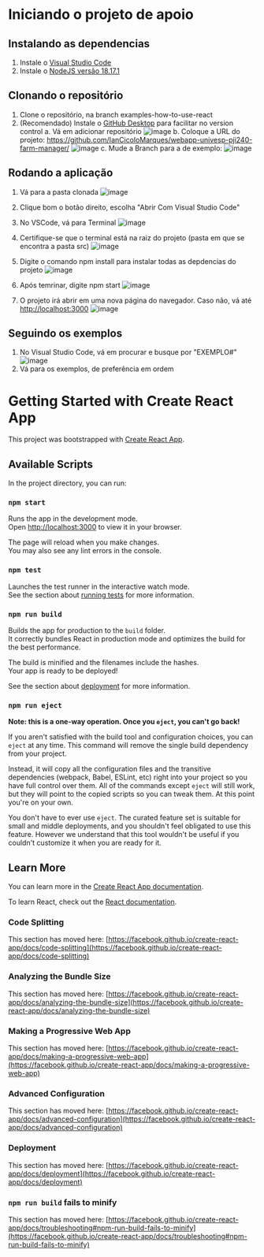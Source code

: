 # Iniciando o projeto de apoio
## Instalando as dependencias
1. Instale o [Visual Studio Code](https://code.visualstudio.com)
2. Instale o [NodeJS versão 18.17.1](https://nodejs.org/en/download)

## Clonando o repositório
1. Clone o repositório, na branch examples-how-to-use-react
2. (Recomendado) Instale o [GitHub Desktop](https://desktop.github.com) para facilitar no version control
   a. Vá em adicionar repositório
   ![image](https://github.com/IanCicoloMarques/webapp-univesp-pji240-farm-manager/assets/50027597/57b6f10b-74da-4153-8674-633cf2cc408c)
   b. Coloque a URL do projeto: https://github.com/IanCicoloMarques/webapp-univesp-pji240-farm-manager/
   ![image](https://github.com/IanCicoloMarques/webapp-univesp-pji240-farm-manager/assets/50027597/22dc3216-0e8a-4cc2-8dd5-4e0ee8cee3b2)
   c. Mude a Branch para a de exemplo:
   ![image](https://github.com/IanCicoloMarques/webapp-univesp-pji240-farm-manager/assets/50027597/14dcdbd7-81f1-4199-b5ad-46744bd8ed9c)

## Rodando a aplicação
1. Vá para a pasta clonada
  ![image](https://github.com/IanCicoloMarques/webapp-univesp-pji240-farm-manager/assets/50027597/6eccfff7-c2a9-4229-b9d0-e6ecc8e23eda)

2. Clique bom o botão direito, escolha "Abrir Com Visual Studio Code"
3. No VSCode, vá para Terminal
![image](https://github.com/IanCicoloMarques/webapp-univesp-pji240-farm-manager/assets/50027597/481e05b2-3a67-4464-b0ef-a52f377c3b76)
4. Certifique-se que o terminal está na raiz do projeto (pasta em que se encontra a pasta src)
![image](https://github.com/IanCicoloMarques/webapp-univesp-pji240-farm-manager/assets/50027597/b2b6945a-12e9-4c55-b1b7-a3af7e8255ff)
5. Digite o comando npm install para instalar todas as depdencias do projeto
  ![image](https://github.com/IanCicoloMarques/webapp-univesp-pji240-farm-manager/assets/50027597/f7f75bb5-c112-4247-bc6d-49916d947a1c)
6. Após temrinar, digite npm start
  ![image](https://github.com/IanCicoloMarques/webapp-univesp-pji240-farm-manager/assets/50027597/c4038a2d-85dd-4763-a298-29d6c5d32d72)
7. O projeto irá abrir em uma nova página do navegador. Caso não, vá até [http://localhost:3000](http://localhost:3000)
   ![image](https://github.com/IanCicoloMarques/webapp-univesp-pji240-farm-manager/assets/50027597/3d8d8fde-3da3-4db1-b941-220249c2b2ea)

## Seguindo os exemplos
1. No Visual Studio Code, vá em procurar e busque por "EXEMPLO#"
   ![image](https://github.com/IanCicoloMarques/webapp-univesp-pji240-farm-manager/assets/50027597/6f99a2f9-5657-477c-b5f5-469647c7a103)
2. Vá para os exemplos, de preferência em ordem


# Getting Started with Create React App

This project was bootstrapped with [Create React App](https://github.com/facebook/create-react-app).

## Available Scripts

In the project directory, you can run:

### `npm start`

Runs the app in the development mode.\
Open [http://localhost:3000](http://localhost:3000) to view it in your browser.

The page will reload when you make changes.\
You may also see any lint errors in the console.

### `npm test`

Launches the test runner in the interactive watch mode.\
See the section about [running tests](https://facebook.github.io/create-react-app/docs/running-tests) for more information.

### `npm run build`

Builds the app for production to the `build` folder.\
It correctly bundles React in production mode and optimizes the build for the best performance.

The build is minified and the filenames include the hashes.\
Your app is ready to be deployed!

See the section about [deployment](https://facebook.github.io/create-react-app/docs/deployment) for more information.

### `npm run eject`

**Note: this is a one-way operation. Once you `eject`, you can't go back!**

If you aren't satisfied with the build tool and configuration choices, you can `eject` at any time. This command will remove the single build dependency from your project.

Instead, it will copy all the configuration files and the transitive dependencies (webpack, Babel, ESLint, etc) right into your project so you have full control over them. All of the commands except `eject` will still work, but they will point to the copied scripts so you can tweak them. At this point you're on your own.

You don't have to ever use `eject`. The curated feature set is suitable for small and middle deployments, and you shouldn't feel obligated to use this feature. However we understand that this tool wouldn't be useful if you couldn't customize it when you are ready for it.

## Learn More

You can learn more in the [Create React App documentation](https://facebook.github.io/create-react-app/docs/getting-started).

To learn React, check out the [React documentation](https://reactjs.org/).

### Code Splitting

This section has moved here: [https://facebook.github.io/create-react-app/docs/code-splitting](https://facebook.github.io/create-react-app/docs/code-splitting)

### Analyzing the Bundle Size

This section has moved here: [https://facebook.github.io/create-react-app/docs/analyzing-the-bundle-size](https://facebook.github.io/create-react-app/docs/analyzing-the-bundle-size)

### Making a Progressive Web App

This section has moved here: [https://facebook.github.io/create-react-app/docs/making-a-progressive-web-app](https://facebook.github.io/create-react-app/docs/making-a-progressive-web-app)

### Advanced Configuration

This section has moved here: [https://facebook.github.io/create-react-app/docs/advanced-configuration](https://facebook.github.io/create-react-app/docs/advanced-configuration)

### Deployment

This section has moved here: [https://facebook.github.io/create-react-app/docs/deployment](https://facebook.github.io/create-react-app/docs/deployment)

### `npm run build` fails to minify

This section has moved here: [https://facebook.github.io/create-react-app/docs/troubleshooting#npm-run-build-fails-to-minify](https://facebook.github.io/create-react-app/docs/troubleshooting#npm-run-build-fails-to-minify)
